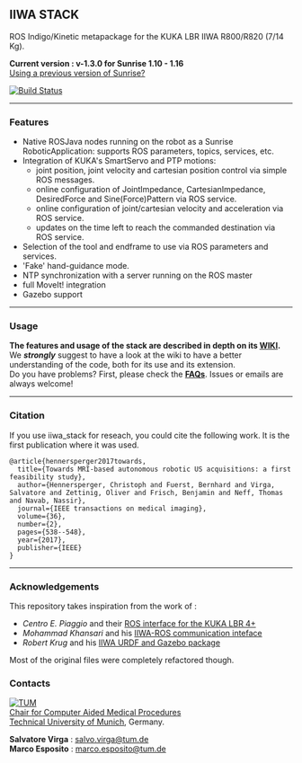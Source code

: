 ## IIWA STACK
ROS Indigo/Kinetic metapackage for the KUKA LBR IIWA R800/R820 (7/14 Kg).

**Current version : v-1.3.0 for Sunrise 1.10 - 1.16**    
[Using a previous version of Sunrise?](https://github.com/SalvoVirga/iiwa_stack/wiki/FAQ#which-version-of-sunriseossunrise-workbench-is-supported)    

[![Build Status](https://travis-ci.org/IFL-CAMP/iiwa_stack.svg?branch=master)](https://travis-ci.org/IFL-CAMP/iiwa_stack)
___
### Features
- Native ROSJava nodes running on the robot as a Sunrise RoboticApplication: supports ROS parameters, topics, services, etc.
- Integration of KUKA's SmartServo and PTP motions:
  - joint position, joint velocity and cartesian position control via simple ROS messages. 
  - online configuration of JointImpedance, CartesianImpedance, DesiredForce and Sine(Force)Pattern via ROS service.
  - online configuration of joint/cartesian velocity and acceleration via ROS service.
  - updates on the time left to reach the commanded destination via ROS service.
- Selection of the tool and endframe to use via ROS parameters and services.
- 'Fake' hand-guidance mode.
- NTP synchronization with a server running on the ROS master
- full MoveIt! integration
- Gazebo support

___
### Usage
__The features and usage of the stack are described in depth on its  [WIKI][8].__  
We **_strongly_** suggest to have a look at the wiki to have a better understanding of the code, both for its use and its extension.     
Do you have problems? First, please check the [**FAQs**](https://github.com/SalvoVirga/iiwa_stack/wiki/FAQ). Issues or emails are always welcome!

___
### Citation

If you use iiwa_stack for reseach, you could cite the following work. It is the first publication where it was used.

    @article{hennersperger2017towards,
      title={Towards MRI-based autonomous robotic US acquisitions: a first feasibility study},
      author={Hennersperger, Christoph and Fuerst, Bernhard and Virga, Salvatore and Zettinig, Oliver and Frisch, Benjamin and Neff, Thomas and Navab, Nassir},
      journal={IEEE transactions on medical imaging},
      volume={36},
      number={2},
      pages={538--548},
      year={2017},
      publisher={IEEE}
    }

___
### Acknowledgements
This repository takes inspiration from the work of :
- _Centro E. Piaggio_ and their [ROS interface for the KUKA LBR 4+][1]
- _Mohammad Khansari_ and his [IIWA-ROS communication inteface][2] 
- _Robert Krug_ and his [IIWA URDF and Gazebo package][7]      

Most of the original files were completely refactored though.


### Contacts

[![TUM](http://campar.in.tum.de/files/goeblr/TUM_Web_Logo_blau.png "TUM Logo")](http://www.tum.de)      
[Chair for Computer Aided Medical Procedures](http://campar.in.tum.de/)      
[Technical University of Munich](http://www.tum.de), Germany.      

<b>Salvatore Virga</b> : [salvo.virga@tum.de][salvo_email]       
<b>Marco Esposito</b> : [marco.esposito@tum.de][marco_email]      

[salvo_email]: salvo.virga@tum.de
[marco_email]: marco.esposito@tum.de

[1]: https://github.com/CentroEPiaggio/kuka-lwr
[2]: https://bitbucket.org/khansari/iiwa.git
[3]: https://bitbucket.org/khansari/iiwa/src/c4578460d79d5d24f58bf94bd97fb6cb0b6f280f/msg/IIWAMsg.msg
[4]: https://bitbucket.org/khansari/iiwa/wiki/Home
[5]: https://bitbucket.org/khansari/iiwa/src/c4578460d79d5d24f58bf94bd97fb6cb0b6f280f/JavaNode/?at=master
[6]: http://git.lcsr.jhu.edu/cgrauma1/kuka_iiwa_shared
[7]: https://github.com/rtkg/lbr_iiwa
[8]: https://github.com/SalvoVirga/iiwa_stack/wiki

